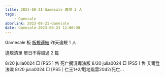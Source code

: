 ```yaml
---
title: 2023-08-21-Gamesale 違規 1 人
tags:
    - Gamesale
abbrlink: 2023-08-21-Gamesale
date: Gamesale-2023-08-21 12:00:00
---
```

Gamesale 板 [板規連結](https://www.ptt.cc/bbs/Gossiping/M.1637425085.A.07D.html)
昨天違規 1 人
<!-- more -->

違規清單
單日不得超過 2 篇

8/20 julia0024 □ [PS5 ] 售 死亡擱淺導演版
8/20 julia0024 □ [PS5 ]  售 艾爾登法環
8/20 julia0024 □ [PS5 ] 仁王1+2/戰地風雲2042/死亡…